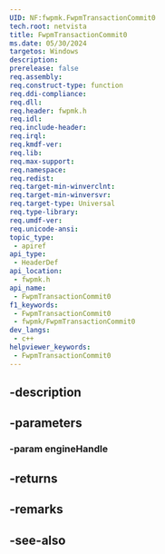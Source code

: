 ```yaml
---
UID: NF:fwpmk.FwpmTransactionCommit0
tech.root: netvista
title: FwpmTransactionCommit0
ms.date: 05/30/2024
targetos: Windows
description: 
prerelease: false
req.assembly: 
req.construct-type: function
req.ddi-compliance: 
req.dll: 
req.header: fwpmk.h
req.idl: 
req.include-header: 
req.irql: 
req.kmdf-ver: 
req.lib: 
req.max-support: 
req.namespace: 
req.redist: 
req.target-min-winverclnt: 
req.target-min-winversvr: 
req.target-type: Universal
req.type-library: 
req.umdf-ver: 
req.unicode-ansi: 
topic_type:
 - apiref
api_type:
 - HeaderDef
api_location:
 - fwpmk.h
api_name:
 - FwpmTransactionCommit0
f1_keywords:
 - FwpmTransactionCommit0
 - fwpmk/FwpmTransactionCommit0
dev_langs:
 - c++
helpviewer_keywords:
 - FwpmTransactionCommit0
---
```


## -description

## -parameters

### -param engineHandle

## -returns

## -remarks

## -see-also


